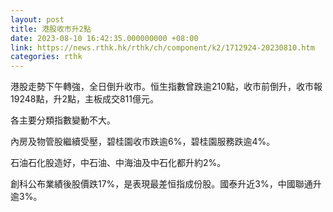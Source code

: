 ```yaml
---
layout: post
title: 港股收市升2點
date: 2023-08-10 16:42:35.000000000 +08:00
link: https://news.rthk.hk/rthk/ch/component/k2/1712924-20230810.htm
categories: rthk
---
```


港股走勢下午轉強，全日倒升收市。恒生指數曾跌逾210點，收市前倒升，收市報19248點，升2點，主板成交811億元。

各主要分類指數變動不大。

內房及物管股繼續受壓，碧桂園收市跌逾6%，碧桂園服務跌逾4%。

石油石化股造好，中石油、中海油及中石化都升約2%。

創科公布業績後股價跌17%，是表現最差恒指成份股。國泰升近3%，中國聯通升逾3%。
